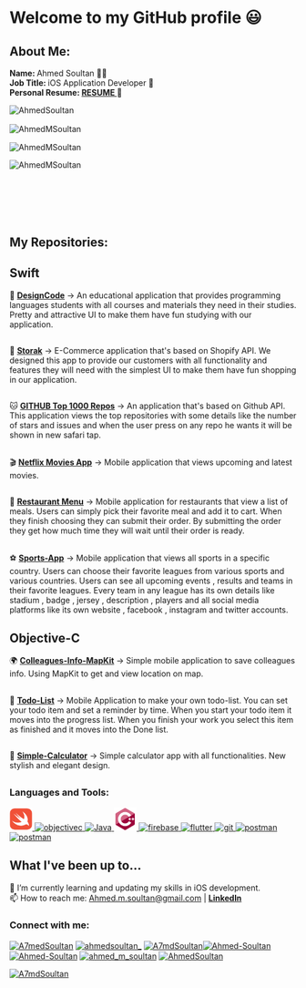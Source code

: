 <!--
Here are some ideas to get you started:

- 🔭 I’m currently working on ...
- 🌱 I’m currently learning ...
- 👯 I’m looking to collaborate on ...
- 🤔 I’m looking for help with ...
- 💬 Ask me about ...
- 📫 How to reach me: ...
- 😄 Pronouns: ...
- ⚡ Fun fact: ...
-->

# Welcome to my GitHub profile 😃

## About Me:
  <b> Name: </b> Ahmed Soultan 🧔🏻
  </br>
  <b> Job Title: </b> iOS Application Developer 📱
  </br>
  <b> Personal Resume: <a href="https://docs.google.com/document/d/1R2Hrp4wPpodmrWyqsj2GyLWNmeRdx5ABtLzaVw2Hsoc/edit?usp=sharing"> RESUME </a></b> 📄
  </br>
  
<p align="left"> <img src="https://komarev.com/ghpvc/?username=AhmedMSoultan&label=Profile%20views&color=0e75b6&style=flat" alt="AhmedSoultan" /> </p>
<p><img align="center" src="https://github-readme-stats.vercel.app/api?username=AhmedMSoultan&show_icons=true&locale=en" alt="AhmedMSoultan" /></p>
<p><img align="center" src="https://github-readme-streak-stats.herokuapp.com/?user=AhmedMSoultan" alt="AhmedMSoultan" /></p>
<p><img align="left" src="https://github-readme-stats.vercel.app/api/top-langs?username=AhmedMSoultan&show_icons=true&locale=en&layout=compact" alt="AhmedMSoultan" /></p>

</br>
</br>
</br>
</br>
</br>
</br>
  <!--=======================================================================================================================================================-->
  
## My Repositories:
 
## Swift 

🧬 <a href="https://github.com/AhmedMSoultan/DesignCode"><b>DesignCode</b></a> -> An educational application that provides programming languages students with all courses and materials they need in their studies.
Pretty and attractive UI to make them have fun studying with our application.
##
👕 <a href="https://github.com/AhmedMSoultan/Storak"><b>Storak</b></a> -> E-Commerce application that's based on Shopify API.
We designed this app to provide our customers with all functionality and features they will need with the simplest UI to make them have fun shopping in our application.
##
🐱 <a href="https://github.com/AhmedMSoultan/Github-Task"><b>GITHUB Top 1000 Repos</b></a> -> An application that's based on Github API.
This application views the top repositories with some details like the number of stars and issues and when the user press on any repo he wants it will be shown in new safari tap.
##
🎬 <a href="https://github.com/AhmedMSoultan/Netfilx-Movies-App"><b>Netflix Movies App</b></a> -> Mobile application that views upcoming and latest movies.
##
🍱 <a href="https://github.com/AhmedMSoultan/RestaurantMenu"><b>Restaurant Menu</b></a> -> Mobile application for restaurants that view a list of meals.
Users can simply pick their favorite meal and add it to cart.
When they finish choosing they can submit their order.
By submitting the order they get how much time they will wait until their order is ready.
##
⚽️ <a href="https://github.com/AhmedMSoultan/Sports-App"><b>Sports-App</b></a> -> Mobile application that views all sports in a specific country.
Users can choose their favorite leagues from various sports and various countries.
Users can see all upcoming events , results and teams in their favorite leagues.
Every team in any league has its own details like stadium , badge , jersey , description , players and all social media platforms like its own website , facebook , instagram and twitter accounts.
##
## Objective-C
🌍 <a href="https://github.com/AhmedMSoultan/Colleages-info-using-MapKit"><b>Colleagues-Info-MapKit</b></a> -> Simple mobile application to save colleagues info.
Using MapKit to get and view location on map.
##
📝 <a href="https://github.com/AhmedMSoultan/Todo-List"><b>Todo-List</b></a> -> Mobile Application to make your own todo-list.
You can set your todo item and set a reminder by time.
When you start your todo item it moves into the progress list.
When you finish your work you select this item as finished and it moves into the Done list.
##
🧮 <a href="https://github.com/AhmedMSoultan/My-Simple-Calculator"><b>Simple-Calculator</b></a> -> Simple calculator app with all functionalities.
New stylish and elegant design.
##
  <!--=======================================================================================================================================================-->

  <h3 align="left">Languages and Tools:</h3>
  
<p align="left"> <a href="https://developer.apple.com/swift/" target="_blank" rel="noreferrer"> <img src="https://raw.githubusercontent.com/devicons/devicon/master/icons/swift/swift-original.svg" alt="swift" width="40" height="40"/> </a> <a href="https://developer.apple.com/library/archive/documentation/Cocoa/Conceptual/ProgrammingWithObjectiveC/Introduction/Introduction.html" target="_blank" rel="noreferrer"> <img src="https://www.vectorlogo.zone/logos/apple_objectivec/apple_objectivec-icon.svg" alt="objectivec" width="40" height="40"/> </a> <a href="https://dev.java/" target="_blank" rel="noreferrer"> <img src="https://www.vectorlogo.zone/logos/java/java-vertical.svg" alt="Java" width="40" height="40"/> </a> <a href="https://www.w3schools.com/cpp/" target="_blank" rel="noreferrer"> <img src="https://raw.githubusercontent.com/devicons/devicon/master/icons/cplusplus/cplusplus-original.svg" alt="cplusplus" width="40" height="40"/> </a> <a href="https://firebase.google.com/" target="_blank" rel="noreferrer"> <img src="https://www.vectorlogo.zone/logos/firebase/firebase-icon.svg" alt="firebase" width="40" height="40"/> </a> <a href="https://flutter.dev" target="_blank" rel="noreferrer"> <img src="https://www.vectorlogo.zone/logos/flutterio/flutterio-icon.svg" alt="flutter" width="40" height="40"/> </a> <a href="https://git-scm.com/" target="_blank" rel="noreferrer"> <img src="https://www.vectorlogo.zone/logos/git-scm/git-scm-icon.svg" alt="git" width="40" height="40"/> </a> <a href="https://developer.apple.com/xcode/" target="_blank" rel="noreferrer"> <img src="https://www.vectorlogo.zone/logos/apple_xcode/apple_xcode-icon.svg" alt="postman" width="40" height="40"/> </a> <a href="https://postman.com" target="_blank" rel="noreferrer"> <img src="https://www.vectorlogo.zone/logos/getpostman/getpostman-icon.svg" alt="postman" width="40" height="40"/> </a></p>

  <!--=======================================================================================================================================================-->
  
## What I've been up to... 
🧐 I’m currently learning and updating my skills in iOS development.
</br>
📫 How to reach me: Ahmed.m.soultan@gmail.com | <a href="https://www.linkedin.com/in/ahmed-soultan/"><b>LinkedIn</b></a>

  <!--=======================================================================================================================================================-->
  
<h3 align="left">Connect with me:</h3>
<p align="left">

<a href="https://www.facebook.com/A7medSoultan/" target="blank"><img align="center" src="https://raw.githubusercontent.com/rahuldkjain/github-profile-readme-generator/master/src/images/icons/Social/facebook.svg" alt="A7medSoultan" height="30" width="40" /></a>
<a href="https://www.instagram.com/ahmedsoultan_/" target="blank"><img align="center" src="https://raw.githubusercontent.com/rahuldkjain/github-profile-readme-generator/master/src/images/icons/Social/instagram.svg" alt="ahmedsoultan_" height="30" width="40" /></a>
<a href="https://twitter.com/A7mdSoultan" target="blank"><img align="center" src="https://raw.githubusercontent.com/rahuldkjain/github-profile-readme-generator/master/src/images/icons/Social/twitter.svg" alt="A7mdSoultan" height="30" width="40" /></a><a href="https://www.linkedin.com/in/ahmed-soultan/" target="blank"><img align="center" src="https://raw.githubusercontent.com/rahuldkjain/github-profile-readme-generator/master/src/images/icons/Social/linked-in-alt.svg" alt="Ahmed-Soultan" height="30" width="40" /></a>
<a href="https://stackoverflow.com/users/9823604/ahmed-soultan" target="blank"><img align="center" src="https://raw.githubusercontent.com/rahuldkjain/github-profile-readme-generator/master/src/images/icons/Social/stack-overflow.svg" alt="Ahmed-Soultan" height="30" width="40" /></a>
<a href="https://www.hackerrank.com/ahmed_m_soultan" target="blank"><img align="center" src="https://raw.githubusercontent.com/rahuldkjain/github-profile-readme-generator/master/src/images/icons/Social/hackerrank.svg" alt="ahmed_m_soultan" height="30" width="40" /></a>
<a href="https://leetcode.com/AhmedSoultan/" target="blank"><img align="center" src="https://raw.githubusercontent.com/rahuldkjain/github-profile-readme-generator/master/src/images/icons/Social/leet-code.svg" alt="AhmedSoultan" height="30" width="40" /></a>
</p>

<p align="left"> <a href="https://twitter.com/A7mdSoultan" target="blank"><img src="https://img.shields.io/twitter/follow/A7mdSoultan?logo=twitter&style=for-the-badge" alt="A7mdSoultan" /></a> </p>
